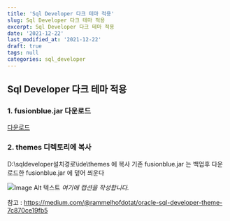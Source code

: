 ```yaml
---
title: 'Sql Developer 다크 테마 적용'
slug: Sql Developer 다크 테마 적용
excerpt: Sql Developer 다크 테마 적용
date: '2021-12-22'
last_modified_at: '2021-12-22'
draft: true
tags: null
categories: sql_developer
---
```


## Sql Developer 다크 테마 적용

### 1. fusionblue.jar 다운로드

[다운로드](https://github.com/rhinterndorfer/OracleSqlDeveloper_Theme/releases) 




### 2. themes 디렉토리에 복사

D:\sqldeveloper설치경로\ide\themes 에 복사
기존 fusionblue.jar 는 백업후 다운로드한 fusionblue.jar 에 덮어  씌운다

<p>
  <img data-action="zoom" src="https://miro.medium.com/max/700/1*jR-woAzyFls4nIKSwbfTsg.png" alt="Image Alt 텍스트">
  <em>여기에 캡션을 작성합니다.</em>
</p>




참고 : <a href="https://medium.com/@rammelhofdotat/oracle-sql-developer-theme-7c870ce19fb5">https://medium.com/@rammelhofdotat/oracle-sql-developer-theme-7c870ce19fb5</a>
